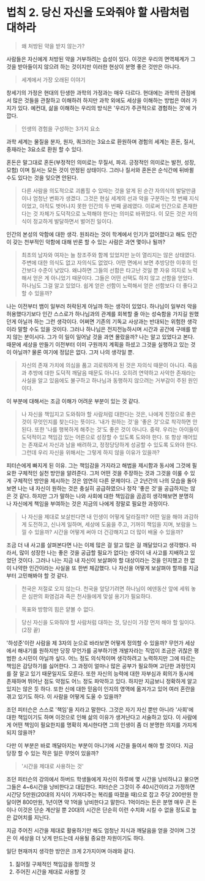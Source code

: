 # 법칙 2. 당신 자신을 도와줘야 할 사람처럼 대하라

> 왜 처방된 약을 받지 않는가?

사람들은 자신에게 처방된 약을 거부하려는 습성이 있다. 이것은 우리의 면역체계가 그것을 받아들이지 않으려 하는 것이지만 이러한 현상이 분명 좋은 것만은 아니다.

> 세계에서 가장 오래된 이야기

창세기의 가정은 현대의 탄생한 과학의 가정과는 매우 다르다. 현대에는 과학의 관점에서 많은 것들을 관찰하고 이해하려 하지만 과학 외에도 세상을 이해하는 방법은 여러 가지가 있다. 예컨대, 삶을 이해하는 우리의 방식은 '우리가 주관적으로 경험하는 것'에 가깝다.

> 인생의 경험을 구성하는 3가지 요소

과학 세계는 물질을 분자, 원자, 쿼크라는 3요소로 환원하며 경험의 세계는 혼돈, 질서, 중재라는 3요소로 환원 할 수 있다.

혼돈은 말그대로 혼돈(부정적인 의미로는 무질서, 파괴. 긍정적인 의미로는 발전, 성장, 모험) 이며 질서는 모든 것이 안정된 상태이다. 그러나 질서와 혼돈은 순식간에 뒤바뀔 수도 있다는 것을 잊으면 안된다.

> 다른 사람을 의도적으로 괴롭힐 수 있따는 것을 알게 된 순간 자의식의 발달만큼이나 엄청난 변화가 생겼다. 그것은 현실 세계의 선과 악을 구분하는 첫 번째 지식이었고, 아직도 벗어나지 못한 인간의 두 번째 굴레였다. 이로써 인간으로 존재한다는 것 자체가 도덕적으로 노력해야 한다는 의미로 바뀌었다. 이 모든 것은 자의식이 정교하게 발달하면서 벌어진 일이다.

인간의 본성의 악함에 대한 생각. 원죄라는 것이 학계에서 인기가 없어졌다고 해도 인간이 갖는 천부적인 악함에 대해 반론 할 수 있는 사람은 과연 몇이나 될까?

> 최초의 남자와 여자는 늘 창조주와 함께 있었지만 눈이 열리지는 않은 상태였다. 주변에 대한 의식도 없고 자의식도 없었다. 어떤 면에서 보면 추방당한 이후의 인간보다 수준이 낮았다. 왜냐하면 그들의 선함은 타고난 것일 뿐 자유 의지로 노력해서 얻은 게 아니었기 때문이다. 그들은 어떤 선택도 하지 않고 선함을 얻었다. 하나님도 그걸 알고 있었다. 쉽게 얻은 선함이 노력해서 얻은 선함보다 더 좋다고 할 수 있을까?

나는 이전부터 뱀이 일부러 허락된게 아닐까 하는 생각이 있었다. 하나님이 일부러 악을 허용했다기보다 인간 스스로가 하나님과의 관계를 회복할 줄 아는 성숙함을 가지길 원했던게 아닐까 하는 그런 생각이다. 어쩌면 기존의 기독교 사상과는 반대되는 위험한 생각이라 말할 수도 있을 것이다. 그러나 하나님은 전지전능하시며 시간과 공간에 구애를 받지 않는 분이시다. 그가 이 일이 일어날 것을 과연 몰랐을까? 나는 알고 있었다고 본다. 때문에 세상을 만들기 이전부터 이미 구원까지 계획을 하셨고 그것을 실행하고 있는 것이 아닐까? 물론 여기에 정답은 없다. 그저 나의 생각일 뿐.

> 자신의 존재 가치에 의심을 품고 괴로워하게 된 것은 자의식 때문이 아니다. 죽음과 추방에 대한 도덕적 깨달음 때문도 아니다. 오히려 연약하고 사악한 존재라는 사실을 알고 있음에도 불구하고 하나님과 동행하지 않으려는 거부감이 주된 원인이다.

이 부분에 대해서는 조금 이해가 어려운 부분이 있는 것 같다. 

> 나 자신을 책임지고 도와줘야 할 사람처럼 대한다는 것은, 나에게 진정으로 좋은 것이 무엇인지를 찾는다는 뜻이다. '내가 원하는 것'을 '좋은 것'으로 착각하면 안된다. 또한 '나를 행복하게 해주는 것'도 좋은 것이 아니다. 중략. 우리는 아이들이 도덕적이고 책임감 있는 어른으로 성장할 수 있도록 도와야 한다. 또 항상 깨어있는 존재로서 자신과 남을 배려하고, 정정당당하게 성공할 수 있도록 도와야 한다. 그런데 우리 자신을 위해서는 그렇게 하지 않을 이유가 있을까?

피터슨에게 빠지게 된 이유. 그는 책임감을 가지라고 해법을 제시함과 동시에 그것에 필요한 구체적인 실천 방안을 알려준다. 그저 어떤 것을 주장하는 것과 그것을 이룰 수 있게 구체적인 방안을 제시하는 것은 엄연히 다른 문제이다. 근 2년간의 나의 모습을 돌아보면 나는 내 자신이 원하는 것은 충실히 공급하였으나 정작 '좋은 것'을 공급하지는 않은 것 같다. 하지만 그가 말하는 나와 사회에 대한 책임감을 곰곰히 생각해보면 분명히 나 자신에게 책임을 부여하는 것은 지금의 나에게 정말로 필요한 과정이다.

> 나 자신을 제대로 보살핀다면 내 인생이 어떻게 달라질까? 어떤 일을 해야 과감하게 도전하고, 신나게 일하며, 세상에 도움을 주고, 기꺼이 책임을 지며, 보람을 느낄 수 있을까? 시간을 어떻게 써야 더 건강해지고 더 많이 배울 수 있을까?

조금 더 내 사고를 살펴본다면 나는 이제 많은 걸 알고 많은 걸 깨달았다고 생각했다. 따라서, 많이 성장한 나는 좋은 것을 공급할 필요가 없다는 생각이 내 사고를 지배하고 있었던 것이다. 그러나 나는 지금 내 자신이 보살펴야 할 대상이라는 것을 인지했고 한 없이 나약한 인간이라는 사실을 또 한번 체감했다. 나 자신을 어떻게 보살펴야 할까를 지금부터 고민해봐야 할 것 같다.

> 천국은 저절로 오지 않는다. 천국을 앞당기려면 하나님이 에덴동산 앞에 세워 놓은 심판의 화염검과 죽은 천사들에게 맞설 용기가 필요하다.

> 목표와 방향의 힘은 얕볼 수 없다.

> 당신 자신을 도와줘야 할 사람처럼 대하는 것, 당신이 가장 먼저 해야 할 일이다. (2장 끝)

'하성준'이란 사람을 제 3자의 눈으로 바라보면 어떻게 정의할 수 있을까? 무언가 세상에서 해내기를 원하지만 당장 무언가를 공부하기엔 개발자라는 직업이 조금은 귀찮은 평범한 소시민이 아닐까 싶다. 어느 정도 의식적이며 생각하려고 노력하지만 그에 따르는 책임은 감당하기를 싫어한다. 그 과정이 얼마나 많은 공부가 필요하며 고단한 과정인지를 잘 알고 있기 때문일지도 모른다. 또한 자신의 능력에 대한 자부심과 회의가 동시에 존재하며 뛰어난 점도 약점도 어느 정도 파악하고 있다. 하지만 지금보니 정확하게 알고 있지는 않은 듯 하다. 또한 신에 대한 믿음이 인지의 영역에 옮겨가고 있어 여러 혼란을 겪고 있기도 하다. 이 사람을 어떻게 도울 수 있을까? 

조던 피터슨은 스스로 '책임'을 지라고 말한다. 그것은 자기 자신 뿐만 아니라 '사회'에 대한 책임이기도 하며 이것으로 인해 삶의 이유가 생겨난다고 서술하고 있다. 이 사람에게 어떤 책임이 필요한지를 명확히 제시한다면 그의 인생이 좀 더 분명한 의지를 가지게 되지 않을까?

다만 이 부분은 바로 깨달아지는 부분이 아니기에 시간을 들여서 해야 할 것이다. 지금 당장 할 수 있는 작은 일은 무엇이 있을까?

> '시간을 제대로 사용하는 것'

조던 피터슨의 강의에서 하버드 학생들에게 자신이 하루에 몇 시간을 낭비하냐고 물으면 그들은 4~6시간을 낭비한다고 대답한다. 피터슨은 그것이 주 40시간이라고 가정하면 시간당 5만원(20대의 지식이 가져다주는 복리를 따졌을 때)으로 잡고 주당 200만원 한달이면 800만원, 1년이면 약 1억을 낭비한다고 말한다. 1억이라는 돈은 분명 매우 큰 돈이나 이것은 단순 계산일 뿐 20대의 시간은 단순히 이런 수치화 시킬 수 없을 정도로 높은 값어치를 지닌다.

지금 주어진 시간을 제대로 활용하기만 해도 엄청난 지식과 깨달음을 얻을 것이며 그것은 이 세상을 더 낫게 만드는데 사용될 중요한 자원이기도 하다. 

일단 현재까지 생각한 방안은 크게 2가지이며 아래와 같다.

1. 짊어질 구체적인 책임감을 정의할 것
2. 주어진 시간을 제대로 사용할 것
